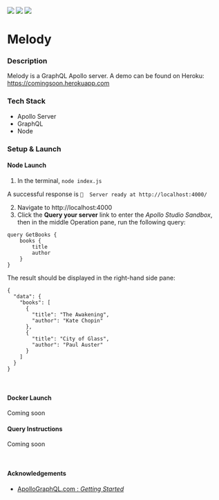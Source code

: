 ![](https://github.com/Lylio/image-repo/blob/master/logos/apollo.png?raw=true)
![](https://github.com/Lylio/image-repo/blob/master/logos/graphql.png?raw=true)
![](https://github.com/Lylio/image-repo/blob/master/logos/nodejs.png?raw=true)

# Melody

### Description
Melody is a GraphQL Apollo server.
A demo can be found on Heroku: https://comingsoon.herokuapp.com

### Tech Stack
- Apollo Server
- GraphQL
- Node

### Setup & Launch

#### Node Launch
1. In the terminal, `node index.js`

A successful response is `🚀  Server ready at http://localhost:4000/
`

2. Navigate to http://localhost:4000
3. Click the **Query your server** link to enter the *Apollo Studio Sandbox*, then in the middle Operation pane, run the following query:

```
query GetBooks {
    books {
        title
        author
    }
} 
```

The result should be displayed in the right-hand side pane:

```
{
  "data": {
    "books": [
      {
        "title": "The Awakening",
        "author": "Kate Chopin"
      },
      {
        "title": "City of Glass",
        "author": "Paul Auster"
      }
    ]
  }
}

```

<br/>

#### Docker Launch
Coming soon

#### Query Instructions
Coming soon

<br/>

#### Acknowledgements

- [ApolloGraphQL.com : *Getting Started*](https://www.apollographql.com/docs/apollo-server/getting-started/)
